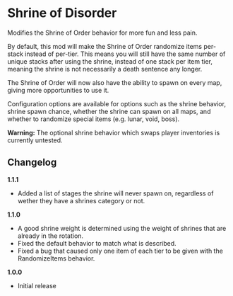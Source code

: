 # Shrine of Disorder

Modifies the Shrine of Order behavior for more fun and less pain.

By default, this mod will make the Shrine of Order randomize items per-stack instead of per-tier. This means you will still have the same number of unique stacks after using the shrine, instead of one stack per item tier, meaning the shrine is not necessarily a death sentence any longer.

The Shrine of Order will now also have the ability to spawn on every map, giving more opportunities to use it.

Configuration options are available for options such as the shrine behavior, shrine spawn chance, whether the shrine can spawn on all maps, and whether to randomize special items (e.g. lunar, void, boss).

**Warning:** The optional shrine behavior which swaps player inventories is currently untested.

## Changelog

**1.1.1**
- Added a list of stages the shrine will never spawn on, regardless of wether they have a shrines category or not.

**1.1.0**
- A good shrine weight is determined using the weight of shrines that are already in the rotation.
- Fixed the default behavior to match what is described.
- Fixed a bug that caused only one item of each tier to be given with the RandomizeItems behavior.

**1.0.0**
- Initial release
